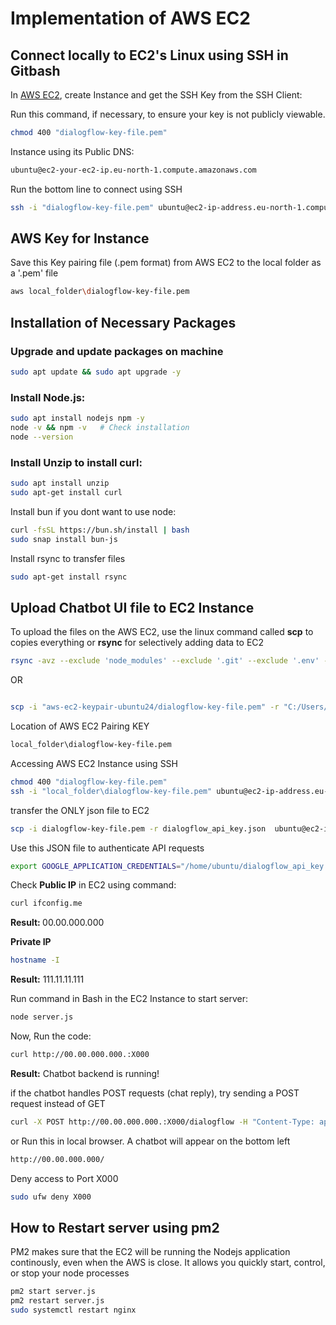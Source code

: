 
# Implementation of AWS EC2 

## Connect locally to EC2's Linux using SSH in Gitbash
In [AWS EC2](https://eu-north-1.console.aws.amazon.com/ec2/), create Instance and get the SSH Key from the SSH Client:

Run this command, if necessary, to ensure your key is not publicly viewable.

``` bash
chmod 400 "dialogflow-key-file.pem"
```

Instance using its Public DNS:
``` bash
ubuntu@ec2-your-ec2-ip.eu-north-1.compute.amazonaws.com
```

Run the bottom line to connect using SSH 

``` bash
ssh -i "dialogflow-key-file.pem" ubuntu@ec2-ip-address.eu-north-1.compute.amazonaws.com
``` 

## AWS Key for Instance
Save this Key pairing file (.pem format) from AWS EC2 to the local folder as a '.pem' file  
 ``` bash
 aws local_folder\dialogflow-key-file.pem
 ```

## Installation of Necessary Packages
### Upgrade and update packages on machine

``` bash
sudo apt update && sudo apt upgrade -y
```

### Install Node.js:

```bash
sudo apt install nodejs npm -y
node -v && npm -v   # Check installation
node --version
```

### Install Unzip to install curl:
```bash
sudo apt install unzip
sudo apt-get install curl
```

Install bun if you dont want to use node:
``` bash
curl -fsSL https://bun.sh/install | bash
sudo snap install bun-js
```

Install rsync to transfer files
``` bash
sudo apt-get install rsync
``` 

## Upload Chatbot UI file to EC2 Instance
To upload the files on the AWS EC2, use the linux command called <b>scp</b> to copies everything or <b>rsync</b> for selectively adding data to EC2 

``` bash
rsync -avz --exclude 'node_modules' --exclude '.git' --exclude '.env' --exclude 'aws-ec2-keypair-ubuntu24' \ -e "ssh -i ~/.aws-ec2-keypair-ubuntu24/dialogflow-key-file.pem" \ .   ubuntu@ec2-ip-address.eu-north-1.compute.amazonaws.com:~/app
``` 
OR

``` bash

scp -i "aws-ec2-keypair-ubuntu24/dialogflow-key-file.pem" -r "C:/Users/virtu/Desktop/DiploTech/ChatBot/dialogflow-backend" ubuntu@ec2-ip-address.eu-north-1.compute.amazonaws.com:/home/ubuntu/
``` 

Location of AWS EC2 Pairing KEY
``` bash
local_folder\dialogflow-key-file.pem
``` 

Accessing AWS EC2 Instance using SSH
``` bash
chmod 400 "dialogflow-key-file.pem"
ssh -i "local_folder\dialogflow-key-file.pem" ubuntu@ec2-ip-address.eu-north-1.compute.amazonaws.com
``` 



transfer the ONLY json file to EC2
``` bash
scp -i dialogflow-key-file.pem -r dialogflow_api_key.json  ubuntu@ec2-ip-address.eu-north-1.compute.amazonaws.com:/home/ubuntu/
```

Use this JSON file to authenticate API requests
``` bash
export GOOGLE_APPLICATION_CREDENTIALS="/home/ubuntu/dialogflow_api_key.json"
```

Check <b>Public IP</b> in EC2 using command:

``` bash
curl ifconfig.me
```
<b>Result: </b> 00.00.000.000


<b>Private IP </b>
``` bash
hostname -I
```

<b>Result:</b> 111.11.11.111


Run command in Bash in the EC2 Instance to start server:

```bash
node server.js
```

Now, Run the code:
``` bash
curl http://00.00.000.000.:X000
```
<b> Result:</b> Chatbot backend is running!

if the chatbot handles POST requests (chat reply), try sending a POST request instead of GET

```bash
curl -X POST http://00.00.000.000.:X000/dialogflow -H "Content-Type: application/json" -d '{"message": "Hello"}'

```

or Run this in local browser. A chatbot will appear on the bottom left
```bash
http://00.00.000.000/
```

Deny access to Port X000
```bash
sudo ufw deny X000

```


## How to Restart server using pm2
PM2 makes sure that the EC2 will be running the Nodejs application continously, even when the AWS is close.
It allows you quickly start, control, or stop your node processes
```bash
pm2 start server.js
pm2 restart server.js
sudo systemctl restart nginx
```

